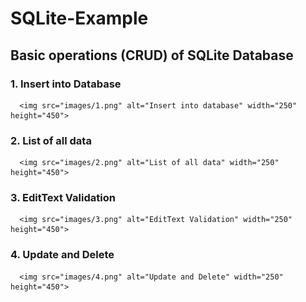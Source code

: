 # SQLite-Example

## Basic operations (CRUD) of SQLite Database 

### 1. Insert into Database

      <img src="images/1.png" alt="Insert into database" width="250" height="450">

### 2. List of all data

      <img src="images/2.png" alt="List of all data" width="250" height="450">

### 3. EditText Validation 

      <img src="images/3.png" alt="EditText Validation" width="250" height="450">

### 4. Update and Delete 

      <img src="images/4.png" alt="Update and Delete" width="250" height="450">




